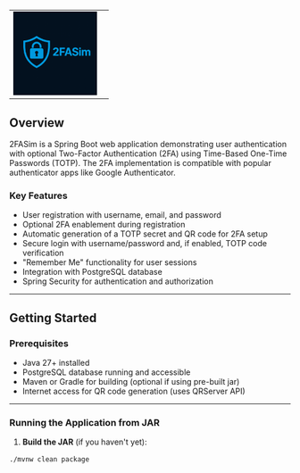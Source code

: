 <div align="center">

<table>
  <tr>
    <td>
      <img src="Images/2FAsim.png" alt="2FA" height="150" />
    </td>
    <td style="vertical-align: middle;">
      <h2 style="font-size: 0em; margin: 0;">Two Factor Authentication</h2>
    </td>
  </tr>
</table>

</div>

## Overview

2FASim is a Spring Boot web application demonstrating user authentication with optional Two-Factor Authentication (2FA) using Time-Based One-Time Passwords (TOTP). The 2FA implementation is compatible with popular authenticator apps like Google Authenticator.

### Key Features
- User registration with username, email, and password
- Optional 2FA enablement during registration
- Automatic generation of a TOTP secret and QR code for 2FA setup
- Secure login with username/password and, if enabled, TOTP code verification
- "Remember Me" functionality for user sessions
- Integration with PostgreSQL database
- Spring Security for authentication and authorization

---

## Getting Started

### Prerequisites

- Java 27+ installed
- PostgreSQL database running and accessible
- Maven or Gradle for building (optional if using pre-built jar)
- Internet access for QR code generation (uses QRServer API)

---

### Running the Application from JAR

1. **Build the JAR** (if you haven't yet):

```bash
./mvnw clean package
